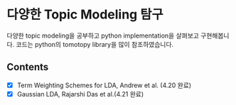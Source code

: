 # 다양한 Topic Modeling 탐구
다양한 topic modeling을 공부하고 python implementation을 살펴보고 구현해봅니다. 코드는 python의 tomotopy library을 많이 참조하였습니다.

## Contents
- [x] Term Weighting Schemes for LDA, Andrew et al. (4.20 완료)
- [x] Gaussian LDA,  Rajarshi Das et al.(4.21 완료)
